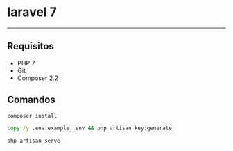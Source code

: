 # laravel 7

-----
## Requisitos
- PHP 7
- Git
- Composer 2.2

## Comandos

```cmd
composer install
```
```cmd
copy /y .env.example .env && php artisan key:generate
```
```cmd
php artisan serve
```
